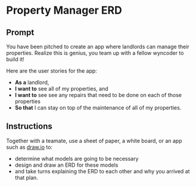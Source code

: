 # Property Manager ERD

## Prompt

You have been pitched to create an app where landlords can manage their properties. Realize this is genius, you team up with a fellow wyncoder to build it!

Here are the user stories for the app:

- **As a** landlord,
- **I want to** see all of my properties, and
- **I want to** see see any repairs that need to be done on each of those properties
- **So that** I can stay on top of the maintenance of all of my properties.

## Instructions
Together with a teamate, use a sheet of paper, a white board, or an app such as [draw.io](https://www.draw.io/) to:
- determine what models are going to be necessary
- design and draw an ERD for these models
- and take turns explaining the ERD to each other and why you arrived at that plan.

